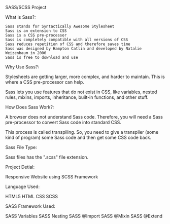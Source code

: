 SASS/SCSS Project

What is Sass?:

	Sass stands for Syntactically Awesome Stylesheet
	Sass is an extension to CSS
	Sass is a CSS pre-processor
	Sass is completely compatible with all versions of CSS
	Sass reduces repetition of CSS and therefore saves time
	Sass was designed by Hampton Catlin and developed by Natalie Weizenbaum in 2006
	Sass is free to download and use


Why Use Sass?:

Stylesheets are getting larger, more complex, and harder to maintain. This is where a CSS pre-processor can help.

Sass lets you use features that do not exist in CSS, like variables, nested rules, mixins, imports, inheritance, built-in functions, and other stuff.



How Does Sass Work?:

A browser does not understand Sass code. Therefore, you will need a Sass pre-processor to convert Sass code into standard CSS.

This process is called transpiling. So, you need to give a transpiler (some kind of program) some Sass code and then get some CSS code back.



Sass File Type:

Sass files has the ".scss" file extension.

Project Detial:

Responsive Website using SCSS Framework


Language Used:

HTML5
HTML
CSS
SCSS


SASS Framework Used:

SASS Variables
SASS Nesting
SASS @Import
SASS @Mixin
SASS @Extend






